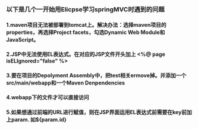 ### 以下是几个一开始用Elicpse学习springMVC时遇到的问题

#### 1.maven项目无法被部署到tomcat上。解决办法：选择maven项目的properties，再选择Project facets，勾选Dynamic Web  Module和JavaScript。
#### 2.JSP中无法使用EL表达式。在对应的JSP文件开头加上  <%@ page isELIgnored="false" %>
#### 3.要在项目的Depolyment Assembly中，把test相关ermove掉。并添加一个src/main/webapp和一个Maven Denpendencies
#### 4.webapp下的文件才可以直接访问
#### 5.如果想通过前端的URL进行赋值，则在JSP界面运用EL表达式前需要在key前加上param. 如${param.id}
